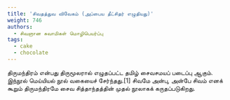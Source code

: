 ```yaml
---
title: 'சிவதத்துவ விவேகம் (அப்பைய தீட்சிதர் எழுதியது)'
weight: 746
authors:
  - சிவஞான சுவாமிகள் மொழிபெயர்ப்பு
tags:
  - cake
  - chocolate
---
```


திருமந்திரம் என்பது திருமூலரால் எழுதப்பட்ட தமிழ் சைவசமயப் படைப்பு ஆகும். இந்நூல் மெய்யியல் நூல் வகையைச் சேர்ந்தது.[1] சிவமே அன்பு, அன்பே சிவம் எனக் கூறும் திருமந்திரமே சைவ சித்தாந்தத்தின் முதல் நூலாகக் கருதப்படுகிறது.